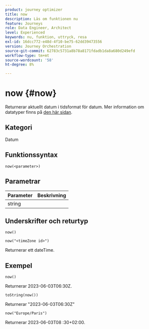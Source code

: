```yaml
---
product: journey optimizer
title: now
description: Läs om funktionen nu
feature: Journeys
role: Data Engineer, Architect
level: Experienced
keywords: nu, funktion, uttryck, resa
exl-id: 16dcc772-e48d-4f10-be75-62dd39473556
version: Journey Orchestration
source-git-commit: 62783c5731a8b78a8171fdadb1da8a680d249efd
workflow-type: tm+mt
source-wordcount: '58'
ht-degree: 8%

---
```


# now {#now}

Returnerar aktuellt datum i tidsformat för datum. Mer information om datatyper finns på [den här sidan](../expression/data-types.md).

## Kategori

Datum

## Funktionssyntax

`now(<parameter>)`

## Parametrar

| Parameter | Beskrivning |
|--- |--- |
| string |  |

## Underskrifter och returtyp

`now()`

`now("<timeZone id>")`

Returnerar ett dateTime.

## Exempel

`now()`

Returnerar 2023-06-03T06:30Z.

`toString(now())`

Returnerar &quot;2023-06-03T06:30Z&quot;

`now("Europe/Paris")`

Returnerar 2023-06-03T08 :30+02:00.
